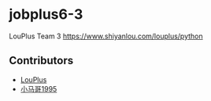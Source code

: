 # jobplus6-3

LouPlus Team 3 https://www.shiyanlou.com/louplus/python

## Contributors

* [LouPlus](https://github.com/LouPlus)
* [小马哥1995](https://github.com/FairyTyq)
